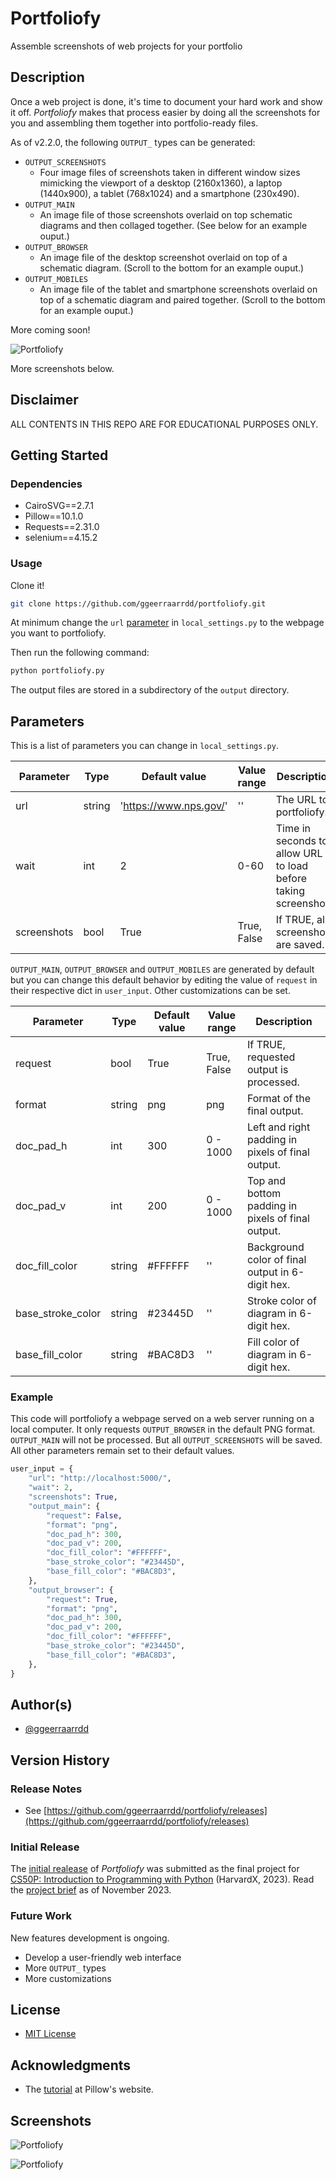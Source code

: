 # Portfoliofy

Assemble screenshots of web projects for your portfolio

## Description

Once a web project is done, it's time to document your hard work and show it off. _Portfoliofy_ makes that process easier by doing all the screenshots for you and assembling them together into portfolio-ready files.

As of v2.2.0, the following `OUTPUT_` types can be generated:

* `OUTPUT_SCREENSHOTS`
  * Four image files of screenshots taken in different window sizes mimicking the viewport of a desktop (2160x1360), a laptop (1440x900), a tablet (768x1024) and a smartphone (230x490).
* `OUTPUT_MAIN`
  * An image file of those screenshots overlaid on top schematic diagrams and then collaged together. (See below for an example ouput.)
* `OUTPUT_BROWSER`
  * An image file of the desktop screenshot overlaid on top of a schematic diagram. (Scroll to the bottom for an example ouput.)
* `OUTPUT_MOBILES`
  * An image file of the tablet and smartphone screenshots overlaid on top of a schematic diagram and paired together. (Scroll to the bottom for an example ouput.)

More coming soon!

![Portfoliofy](/images/portfoliofy1.png)

More screenshots below.

## Disclaimer

ALL CONTENTS IN THIS REPO ARE FOR EDUCATIONAL PURPOSES ONLY.

## Getting Started

### Dependencies

* CairoSVG==2.7.1
* Pillow==10.1.0
* Requests==2.31.0
* selenium==4.15.2

### Usage

Clone it!

```bash
git clone https://github.com/ggeerraarrdd/portfoliofy.git
```

At minimum change the `url` [parameter](https://github.com/ggeerraarrdd/portfoliofy#parameters) in `local_settings.py` to the webpage you want to portfoliofy.

Then run the following command:

```bash
python portfoliofy.py
```

The output files are stored in a subdirectory of the `output` directory.

## Parameters

This is a list of parameters you can change in `local_settings.py`.

| Parameter         | Type   | Default value            | Value range  | Description |
| ----------------- | ------ | ------------------------ | ------------ | ----------- |
| url               | string | '<https://www.nps.gov/>' | ''           | The URL to portfoliofy. |
| wait              | int    | 2                        | 0-60         | Time in seconds to allow URL to load before taking screenshot. |
| screenshots       | bool   | True                     | True, False  | If TRUE, all screenshots are saved. |

`OUTPUT_MAIN`, `OUTPUT_BROWSER` and `OUTPUT_MOBILES` are generated by default but you can change this default behavior by editing the value of `request` in their respective dict in `user_input`. Other customizations can be set.

| Parameter         | Type   | Default value | Value range  | Description |
| ----------------- | ------ | ------------- | ------------ | ----------- |
| request           | bool   | True          | True, False  | If TRUE, requested output is processed. |
| format            | string | png           | png          | Format of the final output. |
| doc_pad_h         | int    | 300           | 0 - 1000     | Left and right padding in pixels of final output. |
| doc_pad_v         | int    | 200           | 0 - 1000     | Top and bottom padding in pixels of final output. |
| doc_fill_color    | string | #FFFFFF       | ''           | Background color of final output in 6-digit hex. |
| base_stroke_color | string | #23445D       | ''           | Stroke color of diagram in 6-digit hex. |
| base_fill_color   | string | #BAC8D3       | ''           | Fill color of diagram in 6-digit hex. |

### Example

This code will portfoliofy a webpage served on a web server running on a local computer. It only requests `OUTPUT_BROWSER` in the default PNG format. `OUTPUT_MAIN` will not be processed. But all `OUTPUT_SCREENSHOTS` will be saved. All other parameters remain set to their default values.

```python
user_input = {
    "url": "http://localhost:5000/",
    "wait": 2,
    "screenshots": True,
    "output_main": {
        "request": False,
        "format": "png",
        "doc_pad_h": 300,
        "doc_pad_v": 200,
        "doc_fill_color": "#FFFFFF",
        "base_stroke_color": "#23445D",
        "base_fill_color": "#BAC8D3",
    },
    "output_browser": {
        "request": True,
        "format": "png",
        "doc_pad_h": 300,
        "doc_pad_v": 200,
        "doc_fill_color": "#FFFFFF",
        "base_stroke_color": "#23445D",
        "base_fill_color": "#BAC8D3",
    },
}
```

## Author(s)

* [@ggeerraarrdd](https://github.com/ggeerraarrdd/)

## Version History

### Release Notes

* See [https://github.com/ggeerraarrdd/portfoliofy/releases](https://github.com/ggeerraarrdd/portfoliofy/releases)

### Initial Release

The [initial realease](https://github.com/ggeerraarrdd/portfoliofy/releases/tag/v1.0.0) of _Portfoliofy_ was submitted as the final project for [CS50P: Introduction to Programming with Python](https://cs50.harvard.edu/python/2022/) (HarvardX, 2023). Read the [project brief](https://cs50.harvard.edu/python/2022/project/) as of November 2023.

### Future Work

New features development is ongoing.

* Develop a user-friendly web interface
* More `OUTPUT_` types
* More customizations

## License

* [MIT License](https://github.com/ggeerraarrdd/large-parks/blob/main/LICENSE)

## Acknowledgments

* The [tutorial](https://pillow.readthedocs.io/en/stable/handbook/tutorial.html) at Pillow's website.

## Screenshots

![Portfoliofy](/images/portfoliofy2.png)

![Portfoliofy](/images/portfoliofy3.png)
